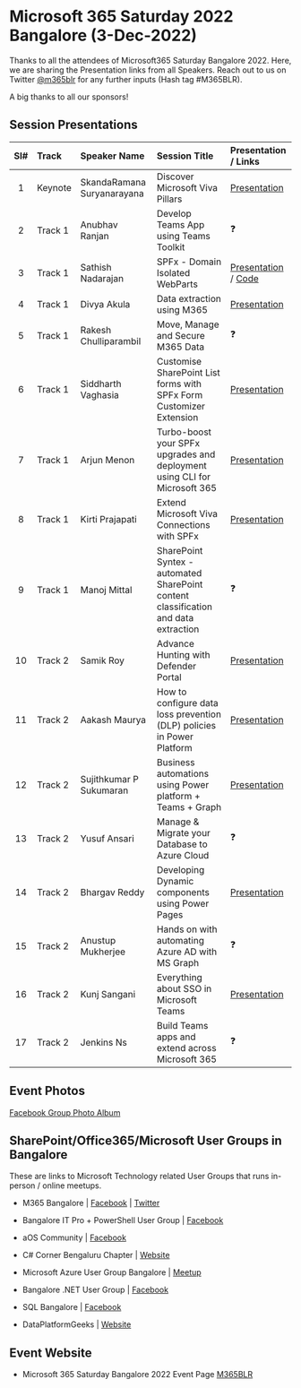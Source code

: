 # Microsoft 365 Saturday 2022 Bangalore (3-Dec-2022)

Thanks to all the attendees of Microsoft365 Saturday Bangalore 2022.  Here, we are sharing the Presentation links from all Speakers. Reach out to us on Twitter [@m365blr](https://twitter.com/m365blr "Microsoft365 Bangalore") for any further inputs (Hash tag #M365BLR).

A big thanks to all our sponsors!

## Session Presentations

| Sl# | Track | Speaker Name | Session Title | Presentation / Links |
|:---:|:------|:-----------|:---------|:------------|
| 1  | Keynote | SkandaRamana Suryanarayana | Discover Microsoft Viva Pillars | [Presentation](https://github.com/mstechcomin/m365-saturday-2022-blr/blob/main/docs/SkandaRamana_Suryanarayana-Discover_Microsoft_Viva_Pillars.pdf?raw=true "Presentation")  |
| 2  | Track 1 | Anubhav Ranjan | Develop Teams App using Teams Toolkit | :question: |
| 3  | Track 1 | Sathish Nadarajan | SPFx - Domain Isolated WebParts | [Presentation](https://github.com/mstechcomin/m365-saturday-2022-blr/blob/main/docs/Sathish_Nadarajan-SPFx_Domain_Isolated_WebParts.pdf?raw=true "Presentation") / [Code](https://github.com/mstechcomin/m365-saturday-2022-blr/blob/main/docs/Code-Sathish_Nadarajan-SPFx_Domain_Isolated_WebParts.zip?raw=true "Code") |
| 4  | Track 1 | Divya Akula | Data extraction using M365 | [Presentation](https://github.com/mstechcomin/m365-saturday-2022-blr/blob/main/docs/Divya_Akula-Data_Extraction_using_M365_Syntex.pdf?raw=true "Presentation") |
| 5  | Track 1 | Rakesh Chulliparambil | Move, Manage and Secure M365 Data | :question: |
| 6  | Track 1 | Siddharth Vaghasia | Customise SharePoint List forms with SPFx Form Customizer Extension | [Presentation](https://github.com/mstechcomin/m365-saturday-2022-blr/blob/main/docs/Siddharth_Vaghasia-Customise_SharePoint_List_Forms_with_SPFx_Form_Customizer_Extension.pdf?raw=true "Presentation") |
| 7  | Track 1 | Arjun Menon | Turbo-boost your SPFx upgrades and deployment using CLI for Microsoft 365 | [Presentation](https://github.com/mstechcomin/m365-saturday-2022-blr/blob/main/docs/Arjun_Menon-Turbo_Boost_your_SPFx_upgrades_and_deployment_using_CLI_for_M365.pdf?raw=true "Presentation") |
| 8  | Track 1 | Kirti Prajapati | Extend Microsoft Viva Connections with SPFx | [Presentation](https://github.com/mstechcomin/m365-saturday-2022-blr/blob/main/docs/Kirti_Prajapati-Extend_Microsoft_Viva_Connections_with_SPFx.pdf?raw=true "Presentation") |
| 9  | Track 1 | Manoj Mittal | SharePoint Syntex - automated SharePoint content classification and data extraction | :question: |
| 10 | Track 2 | Samik Roy | Advance Hunting with Defender Portal | [Presentation](https://github.com/mstechcomin/m365-saturday-2022-blr/blob/main/docs/Samik_Roy-Advance_Hunting_with_Defender_Portal.pdf?raw=true "Presentation") |
| 11 | Track 2 | Aakash Maurya | How to configure data loss prevention (DLP) policies in Power Platform | [Presentation](https://github.com/mstechcomin/m365-saturday-2022-blr/blob/main/docs/Aakash_Maurya-How_to_configuredata_loss_prevention_(DLP)_policies_in_PowerPlatform.pdf?raw=true "Presentation") |
| 12 | Track 2 | Sujithkumar P Sukumaran | Business automations using Power platform + Teams + Graph | [Presentation](https://github.com/mstechcomin/m365-saturday-2022-blr/blob/main/docs/Sujithkumar-Business_Automations_using_PowerPlatform_Teams_GraphAPI.pdf?raw=true "Presentation") |
| 13 | Track 2 | Yusuf Ansari | Manage & Migrate your Database to Azure Cloud | :question: |
| 14 | Track 2 | Bhargav Reddy | Developing Dynamic components using Power Pages | [Presentation](https://github.com/mstechcomin/m365-saturday-2022-blr/blob/main/docs/Bhargav_Reddy-Developing_Dynamic_Components_using_PowerPages.pdf?raw=true "Presentation") |
| 15 | Track 2 | Anustup Mukherjee | Hands on with automating Azure AD with MS Graph | :question: |
| 16 | Track 2 | Kunj Sangani | Everything about SSO in Microsoft Teams | [Presentation](https://github.com/mstechcomin/m365-saturday-2022-blr/blob/main/docs/Kunj_Sangani-Everything_about_SSO_in_MicrosoftTeams.pdf?raw=true "Presentation") |
| 17 | Track 2 | Jenkins Ns | Build Teams apps and extend across Microsoft 365 |  :question: |


## Event Photos
[Facebook Group Photo Album](https://www.facebook.com/media/set?set=oa.601945815036623&type=3 "Facebook Group Photo Album")

## SharePoint/Office365/Microsoft User Groups in Bangalore
These are links to Microsoft Technology related User Groups that runs in-person / online meetups.
* M365 Bangalore | [Facebook](https://www.facebook.com/groups/m365blr/ "Facebook") | [Twitter](https://twitter.com/m365blr "Twitter")

* Bangalore IT Pro + PowerShell User Group | [Facebook](https://www.facebook.com/groups/psbug/ "Facebook")

* aOS Community | [Facebook](https://www.facebook.com/aosComm/ "Facebook")

* C# Corner Bengaluru Chapter | [Website](https://www.c-sharpcorner.com/chapters/bengaluru-chapter "C# Corner Bengaluru Chapter")

* Microsoft Azure User Group Bangalore | [Meetup](https://www.meetup.com/Microsoft-Azure-Bangalore/  "Meetup")

* Bangalore .NET User Group | [Facebook](https://www.facebook.com/groups/BDotNet/  "Facebook")

* SQL Bangalore | [Facebook](https://www.facebook.com/groups/SQLBangalore/   "Facebook")

* DataPlatformGeeks | [Website](http://www.dataplatformgeeks.com/ "Website")

## Event Website

* Microsoft 365 Saturday Bangalore 2022 Event Page [M365BLR](https://www.m365event.com/ "M365BLR 3-Dec-2022")
